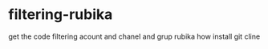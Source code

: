 # filtering-rubika
get the code filtering acount and chanel and grup rubika 
how install 
git cline 
